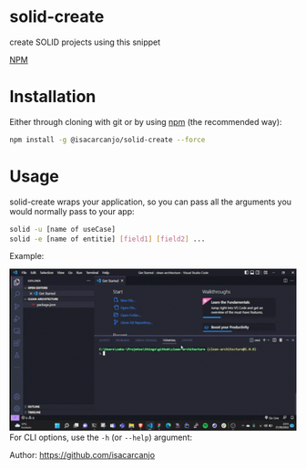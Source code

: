 # solid-create

create SOLID projects using this snippet

[NPM](https://www.npmjs.com/package/@isacarcanjo/solid-create)

# Installation

Either through cloning with git or by using [npm](http://npmjs.org) (the recommended way):

```bash
npm install -g @isacarcanjo/solid-create --force
```

# Usage

solid-create wraps your application, so you can pass all the arguments you would normally pass to your app:

```bash
solid -u [name of useCase]
solid -e [name of entitie] [field1] [field2] ...
```

Example:

![example](https://raw.githubusercontent.com/isacarcanjo/solid-create/main/solid-create.gif)
For CLI options, use the `-h` (or `--help`) argument:

Author: https://github.com/isacarcanjo
